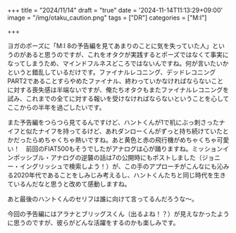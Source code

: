 +++
title = "2024/11/14"
draft = "true"
date = '2024-11-14T11:13:29+09:00'
image = "/img/otaku_caution.png"
tags = ["DR"]
categories = ["M:I"]

+++

ヨガのポーズに「M:I 8の予告編を見てあまりのことに気を失っていた人」というのがあると思うのですが、これをオタクが実践するとポーズではなくて事実になってしまうため、マインドフルネスどころではないんですね。何が言いたいかというと錯乱しているだけです。ファイナルレコニング、デッドレコニングPART2であることすらやめたファイナル、終わっていかなければならないことに対する喪失感は半端ないですが、俺たちオタクもまたファイナルレコニングを試み、これまでの全てに対する報いを受けなければならないということを心してここからの半年を過ごしたいです。

また予告編をつらつら見てるんですけど、ハントくんが1で机にぶっ刺さったナイフと似たナイフを持ってるけど、あれダンローくんがずっと持ち続けていたとかだったらめちゃくちゃ熱いですね。あと黄色と赤の飛行機がめちゃくちゃ可愛い！　前回のFIAT500もそうでしたがアナログは心が踊りますね。ミッションインポッシブル・アナログの逆襲の話は7の公開時にもポストしました（ジョニー・イングリッシュで検索しよう！）が、この手のアプローチがこんなにも沁みる2020年代であることをしみじみ考えるし、ハントくんたちと同じ時代を生きているんだなと思うと改めて感動しますね。

あと最後のハントくんのセリフは誰に向けて言ってるんだろうな〜。

今回の予告編にはアラナとブリッグスくん（出るよね！？）が見えなかったように思うのですが、彼らがどんな活躍をするのかも楽しみです。
